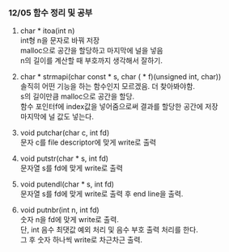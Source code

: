 ### 12/05 함수 정리 및 공부   
1. char * itoa(int n)   
    int형 n을 문자로 바꿔 저장   
    malloc으로 공간을 할당하고 마지막에 널을 넣음   
    n의 길이를 계산할 때 부호까지 생각해서 잘하기.   

2. char * strmapi(char const * s, char ( * f)(unsigned int, char))   
    솔직히 어떤 기능을 하는 함수인지 모르겠음. 더 찾아봐야함.   
    s의 길이만큼 malloc으로 공간을 할당.   
    함수 포인터f에 index값을 넣어줌으로써 결과를 할당한 공간에 저장   
    마지막에 널 값도 넣는다.   

3. void putchar(char c, int fd)   
    문자 c를 file descriptor에 맞게 write로 출력   

4. void putstr(char * s, int fd)   
    문자열 s를 fd에 맞게 write로 출력   

5. void putendl(char * s, int fd)   
    문자열 s를 fd에 맞게 write로 출력 후 end line을 출력.   

6. void putnbr(int n, int fd)   
    숫자 n을 fd에 맞게 write로 출력.   
    단, int 음수 최댓값 예외 처리 및 음수 부호 출력 처리를 한다.   
    그 후 숫자 하나씩 write로 차근차근 출력.
